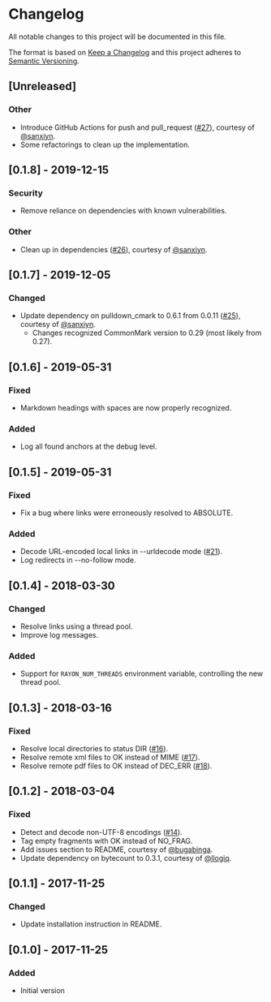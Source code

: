 # Changelog
All notable changes to this project will be documented in this file.

The format is based on [Keep a Changelog](http://keepachangelog.com/en/1.0.0/)
and this project adheres to [Semantic Versioning](http://semver.org/spec/v2.0.0.html).

## [Unreleased]
### Other
- Introduce GitHub Actions for push and pull\_request ([#27]), courtesy of [@sanxiyn].
- Some refactorings to clean up the implementation.

## [0.1.8] - 2019-12-15
### Security
- Remove reliance on dependencies with known vulnerabilities.

### Other
- Clean up in dependencies ([#26]), courtesy of [@sanxiyn].

## [0.1.7] - 2019-12-05
### Changed
- Update dependency on pulldown\_cmark to 0.6.1 from 0.0.11 ([#25]), courtesy of [@sanxiyn].
  - Changes recognized CommonMark version to 0.29 (most likely from 0.27).

## [0.1.6] - 2019-05-31
### Fixed
- Markdown headings with spaces are now properly recognized.

### Added
- Log all found anchors at the debug level.

## [0.1.5] - 2019-05-31
### Fixed
- Fix a bug where links were erroneously resolved to ABSOLUTE.

### Added
- Decode URL-encoded local links in --urldecode mode ([#21]).
- Log redirects in --no-follow mode.

## [0.1.4] - 2018-03-30
### Changed
- Resolve links using a thread pool.
- Improve log messages.

### Added
- Support for `RAYON_NUM_THREADS` environment variable, controlling the
  new thread pool.

## [0.1.3] - 2018-03-16
### Fixed
- Resolve local directories to status DIR ([#16]).
- Resolve remote xml files to OK instead of MIME ([#17]).
- Resolve remote pdf files to OK instead of DEC\_ERR ([#18]).

## [0.1.2] - 2018-03-04
### Fixed
- Detect and decode non-UTF-8 encodings ([#14]).
- Tag empty fragments with OK instead of NO\_FRAG.
- Add issues section to README, courtesy of [@bugabinga].
- Update dependency on bytecount to 0.3.1, courtesy of [@llogiq].

## [0.1.1] - 2017-11-25
### Changed
- Update installation instruction in README.

## [0.1.0] - 2017-11-25
### Added
- Initial version


[@bugabinga]: https://github.com/bugabinga
[@llogiq]: https://github.com/llogiq
[@sanxiyn]: https://github.com/sanxiyn
[#14]: https://github.com/mattias-p/linky/issues/14
[#16]: https://github.com/mattias-p/linky/issues/16
[#17]: https://github.com/mattias-p/linky/issues/17
[#18]: https://github.com/mattias-p/linky/issues/18
[#21]: https://github.com/mattias-p/linky/issues/21
[#25]: https://github.com/mattias-p/linky/issues/25
[#26]: https://github.com/mattias-p/linky/issues/26
[#27]: https://github.com/mattias-p/linky/issues/27
